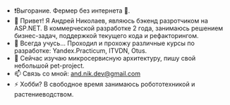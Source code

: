 - ❗Выгорание. Фермер без интернета 🥕.
- 👋 Привет! Я Андрей Николаев, являюсь бэкенд разротчиком на ASP.NET. В коммерческой разработке 2 года, занимаюсь решением бизнес-задач, поддержкой текущего кода и рефакторингом.
- 👀 Всегда учусь... Проходил и прохожу различные курсы по разработке: Yandex.Practicum, ITVDN, Otus.
- 🌱 Сейчас изучаю микросервисную архитектуру, пишу свой небольшой pet-project.
- 📫 Связь со мной: and.nik.dev@gmail.com
- ⚡ Хобби? В свободное время занимаюсь робототехникой и растениеводством.
